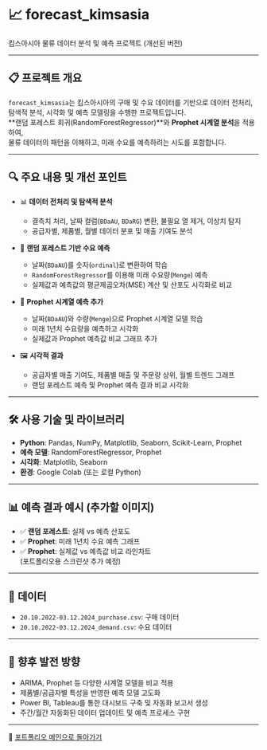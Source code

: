 # 📈 forecast_kimsasia

킴스아시아 물류 데이터 분석 및 예측 프로젝트 (개선된 버전)

---

## 📋 프로젝트 개요
`forecast_kimsasia`는 킴스아시아의 구매 및 수요 데이터를 기반으로 데이터 전처리, 탐색적 분석, 시각화 및 예측 모델링을 수행한 프로젝트입니다.  
**랜덤 포레스트 회귀(RandomForestRegressor)**와 **Prophet 시계열 분석**을 적용하여,  
물류 데이터의 패턴을 이해하고, 미래 수요를 예측하려는 시도를 포함합니다.

---

## 🔍 주요 내용 및 개선 포인트
- 📊 **데이터 전처리 및 탐색적 분석**
  - 결측치 처리, 날짜 컬럼(`BDaAU`, `BDaRG`) 변환, 불필요 열 제거, 이상치 탐지
  - 공급자별, 제품별, 월별 데이터 분포 및 매출 기여도 분석

- 🎯 **랜덤 포레스트 기반 수요 예측**
  - 날짜(`BDaAU`)를 숫자(`ordinal`)로 변환하여 학습
  - `RandomForestRegressor`를 이용해 미래 수요량(`Menge`) 예측
  - 실제값과 예측값의 평균제곱오차(MSE) 계산 및 산포도 시각화로 비교

- 🔮 **Prophet 시계열 예측 추가**
  - 날짜(`BDaAU`)와 수량(`Menge`)으로 Prophet 시계열 모델 학습
  - 미래 1년치 수요량을 예측하고 시각화
  - 실제값과 Prophet 예측값 비교 그래프 추가

- 🖼️ **시각적 결과**
  - 공급자별 매출 기여도, 제품별 매출 및 주문량 상위, 월별 트렌드 그래프
  - 랜덤 포레스트 예측 및 Prophet 예측 결과 비교 시각화

---

## 🛠️ 사용 기술 및 라이브러리
- **Python**: Pandas, NumPy, Matplotlib, Seaborn, Scikit-Learn, Prophet
- **예측 모델**: RandomForestRegressor, Prophet
- **시각화**: Matplotlib, Seaborn
- **환경**: Google Colab (또는 로컬 Python)

---

## 📊 예측 결과 예시 (추가할 이미지)
- ✅ **랜덤 포레스트**: 실제 vs 예측 산포도
- ✅ **Prophet**: 미래 1년치 수요 예측 그래프
- ✅ **Prophet**: 실제값 vs 예측값 비교 라인차트  
(포트폴리오용 스크린샷 추가 예정)

---

## 📂 데이터
- `20.10.2022-03.12.2024_purchase.csv`: 구매 데이터
- `20.10.2022-03.12.2024_demand.csv`: 수요 데이터

---

## 🚀 향후 발전 방향
- ARIMA, Prophet 등 다양한 시계열 모델을 비교 적용
- 제품별/공급자별 특성을 반영한 예측 모델 고도화
- Power BI, Tableau를 통한 대시보드 구축 및 자동화 보고서 생성
- 주간/월간 자동화된 데이터 업데이트 및 예측 프로세스 구현

---

🔗 [포트폴리오 메인으로 돌아가기](https://github.com/jisuseo/Portfolio)
